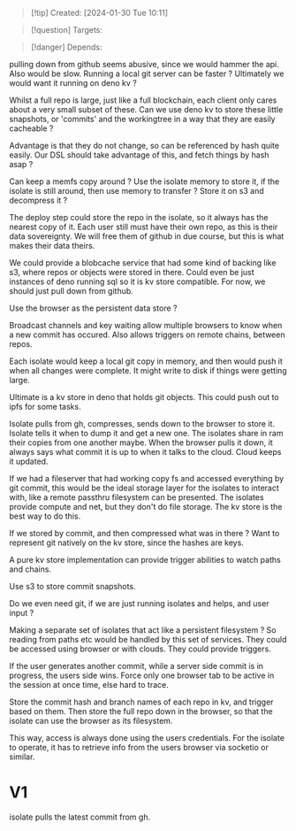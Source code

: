 
>[!tip] Created: [2024-01-30 Tue 10:11]

>[!question] Targets: 

>[!danger] Depends: 

pulling down from github seems abusive, since we would hammer the api.
Also would be slow.
Running a local git server can be faster ?
Ultimately we would want it running on deno kv ?


Whilst a full repo is large, just like a full blockchain, each client only cares about a very small subset of these.  Can we use deno kv to store these little snapshots, or 'commits' and the workingtree in a way that they are easily cacheable ?

Advantage is that they do not change, so can be referenced by hash quite easily.
Our DSL should take advantage of this, and fetch things by hash asap ?

Can keep a memfs copy around ?
Use the isolate memory to store it, if the isolate is still around, then use memory to transfer ?
Store it on s3 and decompress it ?

The deploy step could store the repo in the isolate, so it always has the nearest copy of it.
Each user still must have their own repo, as this is their data sovereignty.  We will free them of github in due course, but this is what makes their data theirs.

We could provide a blobcache service that had some kind of backing like s3, where repos or objects were stored in there.  Could even be just instances of deno running sql so it is kv store compatible.  For now, we should just pull down from github.

Use the browser as the persistent data store ?  

Broadcast channels and key waiting allow multiple browsers to know when a new commit has occured.  Also allows triggers on remote chains, between repos.

Each isolate would keep a local git copy in memory, and then would push it when all changes were complete.  It might write to disk if things were getting large.

Ultimate is a kv store in deno that holds git objects.  This could push out to ipfs for some tasks.

Isolate pulls from gh, compresses, sends down to the browser to store it.  Isolate tells it when to dump it and get a new one.  The isolates share in ram their copies from one another maybe.  When the browser pulls it down, it always says what commit it is up to when it talks to the cloud.  Cloud keeps it updated.

If we had a fileserver that had working copy fs and accessed everything by git commit, this would be the ideal storage layer for the isolates to interact with, like a remote passthru filesystem can be presented.
The isolates provide compute and net, but they don't do file storage.
The kv store is the best way to do this.

If we stored by commit, and then compressed what was in there ?
Want to represent git natively on the kv store, since the hashes are keys.

A pure kv store implementation can provide trigger abilities to watch paths and chains.

Use s3 to store commit snapshots.

Do we even need git, if we are just running isolates and helps, and user input ?

Making a separate set of isolates that act like a persistent filesystem ?
So reading from paths etc would be handled by this set of services.
They could be accessed using browser or with clouds.  They could provide triggers.

If the user generates another commit, while a server side commit is in progress, the users side wins.
Force only one browser tab to be active in the session at once time, else hard to trace.

Store the commit hash and branch names of each repo in kv, and trigger based on them.
Then store the full repo down in the browser, so that the isolate can use the browser as its filesystem.

This way, access is always done using the users credentials.  For the isolate to operate, it has to retrieve info from the users browser via socketio or similar.
# V1
isolate pulls the latest commit from gh.
